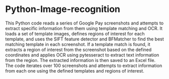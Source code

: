 # Python-Image-recognition
This Python code reads a series of Google Pay screenshots and attempts to extract specific information from them using template matching and OCR. It loads a set of template images, defines regions of interest for each template, and uses the SIFT feature detector and BFMatcher to find the best matching template in each screenshot. If a template match is found, it extracts a region of interest from the screenshot based on the defined coordinates and applies OCR using pytesseract to extract text information from the region. The extracted information is then saved to an Excel file. The code iterates over 100 screenshots and attempts to extract information from each one using the defined templates and regions of interest.
